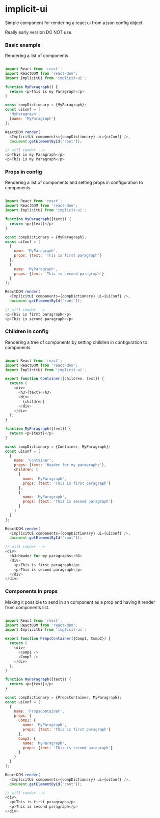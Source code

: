 # implicit-ui
Simple component for rendering a react ui from a json config object

Really early version DO NOT use.


### Basic example
Rendering a list of components

```javascript

import React from 'react';
import ReactDOM from 'react-dom';
import ImplicitUi from 'implicit-ui';

function MyParagraph() {
  return <p>This is my Paragraph</p>
}

const compDictionary = {MyParagraph};
const uiConf = [
  'MyParagraph',
  {name: 'MyParagraph'}
];

ReactDOM.render(
  <ImplicitUi components={compDictionary} ui={uiConf} />,
  document.getElementById('root'));

// will render -->
<p>This is my Paragraph</p>
<p>This is my Paragraph</p>

```

### Props in config
Rendering a list of components and setting props in configuration to components

```javascript

import React from 'react';
import ReactDOM from 'react-dom';
import ImplicitUi from 'implicit-ui';

function MyParagraph({text}) {
  return <p>{text}</p>
}

const compDictionary = {MyParagraph};
const uiConf = [
  {
    name: 'MyParagraph',
    props: {text: 'This is first paragraph'}
  },
  {
    name: 'MyParagraph',
    props: {text: 'This is second paragraph'}
  }
];

ReactDOM.render(
  <ImplicitUi components={compDictionary} ui={uiConf} />,
  document.getElementById('root'));

// will render -->
<p>This is first paragraph</p>
<p>This is second paragraph</p>

```

### Children in config
Rendering a tree of components by setting children in configuration to components
```javascript

import React from 'react';
import ReactDOM from 'react-dom';
import ImplicitUi from 'implicit-ui';

export function Container({children, text}) {
  return (
    <div>
      <h3>{text}</h3>
      <div>
        {children}
      </div>
    </div>
  );
}

function MyParagraph({text}) {
  return <p>{text}</p>
}

const compDictionary = {Container, MyParagraph};
const uiConf = [
  {
    name: 'Container',
    props: {text: 'Header for my paragraphs'},
    children: [
      {
        name: 'MyParagraph',
        props: {text: 'This is first paragraph'}
      },
      {
        name: 'MyParagraph',
        props: {text: 'This is second paragraph'}
      }
    ]
  }
];

ReactDOM.render(
  <ImplicitUi components={compDictionary} ui={uiConf} />,
  document.getElementById('root'));

// will render -->
<div>
  <h3>Header for my paragraphs</h3>
  <div>
    <p>This is first paragraph</p>
    <p>This is second paragraph</p>
  </div>
</div>

```

### Components in props
Making it possible to send in an component as a prop and having it render from components list.


```javascript

import React from 'react';
import ReactDOM from 'react-dom';
import ImplicitUi from 'implicit-ui';

export function PropsContainer({Comp1, Comp2}) {
  return (
    <div>
      <Comp1 />
      <Comp2 />
    </div>
  );
}

function MyParagraph({text}) {
  return <p>{text}</p>
}

const compDictionary = {PropsContainer, MyParagraph};
const uiConf = [
  {
    name: 'PropsContainer',
    props: {
      Comp1: {
        name: 'MyParagraph',
        props: {text: 'This is first paragraph'}
      },
      Comp2: {
        name: 'MyParagraph',
        props: {text: 'This is second paragraph'}
      }
    }
  }
];

ReactDOM.render(
  <ImplicitUi components={compDictionary} ui={uiConf} />,
  document.getElementById('root'));

// will render -->
<div>
  <p>This is first paragraph</p>
  <p>This is second paragraph</p>
</div>

```
